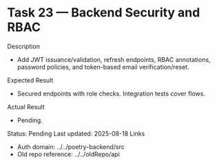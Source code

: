 <!--
File: 23-backend-security-and-rbac.md
Purpose: Implement JWT auth, refresh tokens, RBAC with roles, password
hashing, email verification and password reset flows. All Rights
Reserved. Arodi Emmanuel
-->

# Task 23 — Backend Security and RBAC

Description

- Add JWT issuance/validation, refresh endpoints, RBAC annotations, password
  policies, and token-based email verification/reset.

Expected Result

- Secured endpoints with role checks. Integration tests cover flows.

Actual Result

- Pending.

Status: Pending Last updated: 2025-08-18 Links

- Auth domain: ../../poetry-backend/src
- Old repo reference: ../../oldRepo/api
